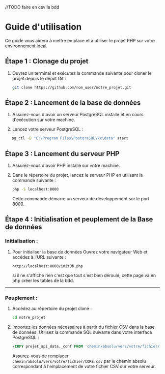 //TODO faire en csv la bdd

# Guide d'utilisation

Ce guide vous aidera à mettre en place et à utiliser le projet PHP sur votre environnement local.

## Étape 1 : Clonage du projet

1. Ouvrez un terminal et exécutez la commande suivante pour cloner le projet depuis le dépôt Git :
   ```bash
   git clone https://github.com/nom_user/notre_projet.git
   ```

## Étape 2 : Lancement de la base de données

1. Assurez-vous d'avoir un serveur PostgreSQL installé et en cours d'exécution sur votre machine.

2. Lancez votre serveur PostgreSQL :
```bash
   pg_ctl -D "C:\Program Files\PostgreSQL\xx\data" start
   ```

## Étape 3 : Lancement du serveur PHP

1. Assurez-vous d'avoir PHP installé sur votre machine.

2. Dans le répertoire du projet, lancez le serveur PHP en utilisant la commande suivante :
   ```bash
   php -S localhost:8000
   ```
   Cette commande démarre un serveur de développement sur le port 8000.

## Étape 4 : Initialisation et peuplement de la Base de données

### Initialisation :

1. Pour initialiser la base de données Ouvrez votre navigateur Web et accédez à l'URL suivante :
   ```
   http://localhost:8000/initDb.php
   ```
    si il ne s'affiche rien c'est que tout s'est bien déroulé, cette page va en php créer les tables de la bdd.
---
### Peuplement :

1. Accédez au répertoire du projet cloné :
   ```bash
   cd notre_projet
   ```

2. Importez les données nécessaires à partir du fichier CSV dans la base de données. Utilisez la commande SQL suivante dans votre interface PostgreSQL :
   ```sql
   \COPY projet_api_data._conf FROM 'chemin/absolu/vers/votre/fichier/CORE.csv' CSV HEADER;
   ```
   Assurez-vous de remplacer `chemin/absolu/vers/votre/fichier/CORE.csv` par le chemin absolu correspondant à l'emplacement de votre fichier CSV sur votre serveur.

